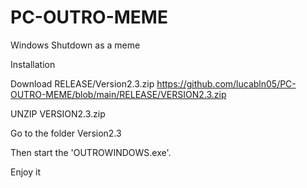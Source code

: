 # PC-OUTRO-MEME
Windows Shutdown as a meme


Installation

Download RELEASE/Version2.3.zip https://github.com/lucabln05/PC-OUTRO-MEME/blob/main/RELEASE/VERSION2.3.zip

UNZIP VERSION2.3.zip 

Go to the folder Version2.3

Then start the 'OUTROWINDOWS.exe'.

Enjoy it 
